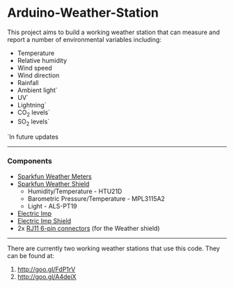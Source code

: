 Arduino-Weather-Station
===============
This project aims to build a working weather station that can measure and report a number of environmental variables including:

- Temperature
- Relative humidity
- Wind speed
- Wind direction
- Rainfall
- Ambient light`
- UV`
- Lightning`
- CO<sub>2</sub> levels`
- SO<sub>2</sub> levels`

`In future updates

----------------------

### Components

- [Sparkfun Weather Meters](https://www.sparkfun.com/products/8942)
- [Sparkfun Weather Shield](https://www.sparkfun.com/products/12081)
  - Humidity/Temperature - HTU21D
  - Barometric Pressure/Temperature - MPL3115A2
  - Light - ALS-PT19
- [Electric Imp](https://www.sparkfun.com/products/11395)
- [Electric Imp Shield](https://www.sparkfun.com/products/12887)
- 2x [RJ11 6-pin connectors](https://www.sparkfun.com/products/132) (for the Weather shield)

----------------------

There are currently two working weather stations that use this code. They can be found at:

1. http://goo.gl/FdP1rV
2. http://goo.gl/A4deiX
